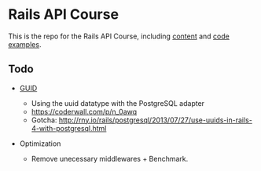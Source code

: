 # Rails API Course

This is the repo for the Rails API Course, including [content](content) and [code examples](/code).

## Todo

* [GUID](http://en.wikipedia.org/wiki/Globally_unique_identifier)
    * Using the uuid datatype with the PostgreSQL adapter
    * https://coderwall.com/p/n_0awq
    * Gotcha: http://rny.io/rails/postgresql/2013/07/27/use-uuids-in-rails-4-with-postgresql.html

* Optimization
    * Remove unecessary middlewares + Benchmark.
